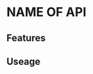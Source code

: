<!-- Use this file to describe this API's features. We use this documentation alongside the API's openapi specification on our API GW -->

# NAME OF API #

## Features ## 
<!-- Beschrijf hier in woorden wat de API allemaal doet  -->

## Useage ##
<!-- Beschrijf hier wat er specifiek nodig is om gebruik te kunnen maken van de API -->